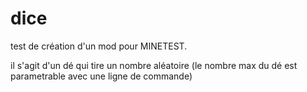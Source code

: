 # dice
test de création d'un mod pour MINETEST.

il s'agit d'un dé qui tire un nombre aléatoire (le nombre max du dé est parametrable avec une ligne de commande)
